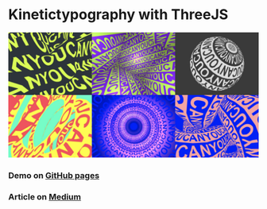 # Kinetictypography with ThreeJS

![Preview Image](./web-preview.jpg)

### Demo on [GitHub pages](https://pavellaptev.github.io/kinetik-typography-three-js/#/)

### Article on [Medium]()
